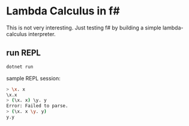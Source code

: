 # Lambda Calculus in f#

This is not very interesting. Just testing f# by building a simple lambda-calculus
interpreter.

## run REPL

```sh
dotnet run
```

sample REPL session:

```sh
> \x. x
\x.x
> (\x. x) \y. y
Error: Failed to parse.
> (\x. x \y. y)
y.y
```
